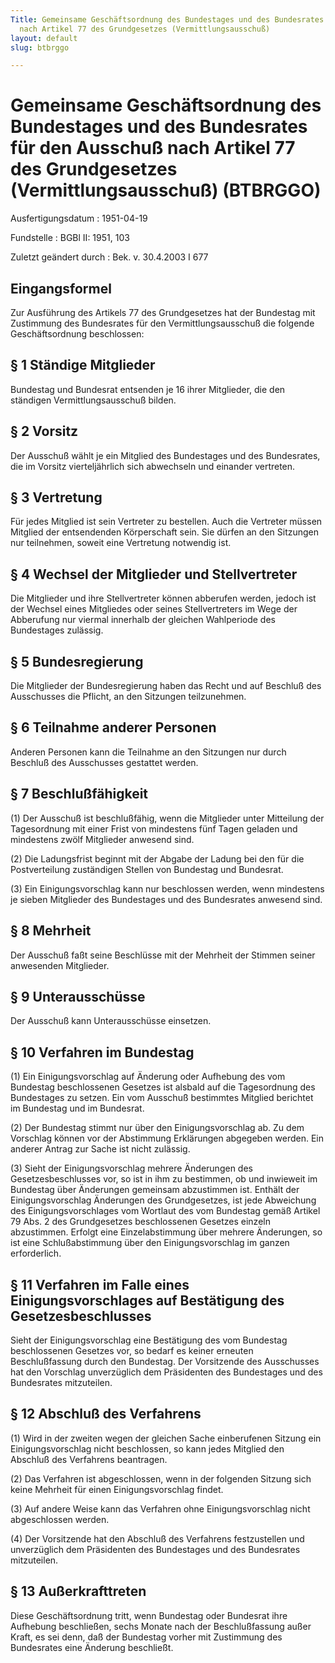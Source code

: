 ```yaml
---
Title: Gemeinsame Geschäftsordnung des Bundestages und des Bundesrates für den Ausschuß
  nach Artikel 77 des Grundgesetzes (Vermittlungsausschuß)
layout: default
slug: btbrggo

---
```


# Gemeinsame Geschäftsordnung des Bundestages und des Bundesrates für den Ausschuß nach Artikel 77 des Grundgesetzes (Vermittlungsausschuß) (BTBRGGO)

Ausfertigungsdatum
:   1951-04-19

Fundstelle
:   BGBl II: 1951, 103

Zuletzt geändert durch
:   Bek. v. 30.4.2003 I 677


## Eingangsformel

Zur Ausführung des Artikels 77 des Grundgesetzes hat der Bundestag mit
Zustimmung des Bundesrates für den Vermittlungsausschuß die folgende
Geschäftsordnung beschlossen:


## § 1 Ständige Mitglieder

Bundestag und Bundesrat entsenden je 16 ihrer Mitglieder, die den
ständigen Vermittlungsausschuß bilden.


## § 2 Vorsitz

Der Ausschuß wählt je ein Mitglied des Bundestages und des
Bundesrates, die im Vorsitz vierteljährlich sich abwechseln und
einander vertreten.


## § 3 Vertretung

Für jedes Mitglied ist sein Vertreter zu bestellen. Auch die Vertreter
müssen Mitglied der entsendenden Körperschaft sein. Sie dürfen an den
Sitzungen nur teilnehmen, soweit eine Vertretung notwendig ist.


## § 4 Wechsel der Mitglieder und Stellvertreter

Die Mitglieder und ihre Stellvertreter können abberufen werden, jedoch
ist der Wechsel eines Mitgliedes oder seines Stellvertreters im Wege
der Abberufung nur viermal innerhalb der gleichen Wahlperiode des
Bundestages zulässig.


## § 5 Bundesregierung

Die Mitglieder der Bundesregierung haben das Recht und auf Beschluß
des Ausschusses die Pflicht, an den Sitzungen teilzunehmen.


## § 6 Teilnahme anderer Personen

Anderen Personen kann die Teilnahme an den Sitzungen nur durch
Beschluß des Ausschusses gestattet werden.


## § 7 Beschlußfähigkeit

(1) Der Ausschuß ist beschlußfähig, wenn die Mitglieder unter
Mitteilung der Tagesordnung mit einer Frist von mindestens fünf Tagen
geladen und mindestens zwölf Mitglieder anwesend sind.

(2) Die Ladungsfrist beginnt mit der Abgabe der Ladung bei den für die
Postverteilung zuständigen Stellen von Bundestag und Bundesrat.

(3) Ein Einigungsvorschlag kann nur beschlossen werden, wenn
mindestens je sieben Mitglieder des Bundestages und des Bundesrates
anwesend sind.


## § 8 Mehrheit

Der Ausschuß faßt seine Beschlüsse mit der Mehrheit der Stimmen seiner
anwesenden Mitglieder.


## § 9 Unterausschüsse

Der Ausschuß kann Unterausschüsse einsetzen.


## § 10 Verfahren im Bundestag

(1) Ein Einigungsvorschlag auf Änderung oder Aufhebung des vom
Bundestag beschlossenen Gesetzes ist alsbald auf die Tagesordnung des
Bundestages zu setzen. Ein vom Ausschuß bestimmtes Mitglied berichtet
im Bundestag und im Bundesrat.

(2) Der Bundestag stimmt nur über den Einigungsvorschlag ab. Zu dem
Vorschlag können vor der Abstimmung Erklärungen abgegeben werden. Ein
anderer Antrag zur Sache ist nicht zulässig.

(3) Sieht der Einigungsvorschlag mehrere Änderungen des
Gesetzesbeschlusses vor, so ist in ihm zu bestimmen, ob und inwieweit
im Bundestag über Änderungen gemeinsam abzustimmen ist. Enthält der
Einigungsvorschlag Änderungen des Grundgesetzes, ist jede Abweichung
des Einigungsvorschlages vom Wortlaut des vom Bundestag gemäß Artikel
79 Abs. 2 des Grundgesetzes beschlossenen Gesetzes einzeln
abzustimmen. Erfolgt eine Einzelabstimmung über mehrere Änderungen, so
ist eine Schlußabstimmung über den Einigungsvorschlag im ganzen
erforderlich.


## § 11 Verfahren im Falle eines Einigungsvorschlages auf Bestätigung des Gesetzesbeschlusses

Sieht der Einigungsvorschlag eine Bestätigung des vom Bundestag
beschlossenen Gesetzes vor, so bedarf es keiner erneuten
Beschlußfassung durch den Bundestag. Der Vorsitzende des Ausschusses
hat den Vorschlag unverzüglich dem Präsidenten des Bundestages und des
Bundesrates mitzuteilen.


## § 12 Abschluß des Verfahrens

(1) Wird in der zweiten wegen der gleichen Sache einberufenen Sitzung
ein Einigungsvorschlag nicht beschlossen, so kann jedes Mitglied den
Abschluß des Verfahrens beantragen.

(2) Das Verfahren ist abgeschlossen, wenn in der folgenden Sitzung
sich keine Mehrheit für einen Einigungsvorschlag findet.

(3) Auf andere Weise kann das Verfahren ohne Einigungsvorschlag nicht
abgeschlossen werden.

(4) Der Vorsitzende hat den Abschluß des Verfahrens festzustellen und
unverzüglich dem Präsidenten des Bundestages und des Bundesrates
mitzuteilen.


## § 13 Außerkrafttreten

Diese Geschäftsordnung tritt, wenn Bundestag oder Bundesrat ihre
Aufhebung beschließen, sechs Monate nach der Beschlußfassung außer
Kraft, es sei denn, daß der Bundestag vorher mit Zustimmung des
Bundesrates eine Änderung beschließt.

